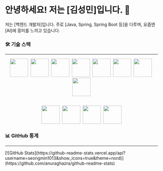 # 안녕하세요! 저는 [김성민]입니다. 👋

저는 [백엔드 개발자]입니다.
주로 [Java, Spring, Spring Boot 등]을 다루며, 
요즘엔 [AI]에 흥미를 느끼고 있습니다.

### 🛠️ 기술 스택
---

<div align="center">
  <img src="https://img.shields.io/badge/Java-007396?style=for-the-badge&logo=java&logoColor=white" width="60">&nbsp;
  <img src="https://img.shields.io/badge/SpringBoot-6DB33F?style=for-the-badge&logo=springboot&logoColor=white" width="60">&nbsp;
  <img src="https://img.shields.io/badge/JPA-599B59?style=for-the-badge&logo=spring&logoColor=white" width="60">&nbsp;
  <img src="https://img.shields.io/badge/MySQL-4479A1?style=for-the-badge&logo=mysql&logoColor=white" width="60">&nbsp;
  <img src="https://img.shields.io/badge/HTML5-E34F26?style=for-the-badge&logo=html5&logoColor=white" width="60">&nbsp;
  <img src="https://img.shields.io/badge/CSS3-1572B6?style=for-the-badge&logo=css3&logoColor=white" width="60">&nbsp;
  <img src="https://img.shields.io/badge/JavaScript-F7DF1E?style=for-the-badge&logo=javascript&logoColor=black" width="60">&nbsp;
  <img src="https://img.shields.io/badge/Bootstrap-7952B3?style=for-the-badge&logo=bootstrap&logoColor=white" width="60">

  <br> <img src="https://img.shields.io/badge/Git-F05032?style=for-the-badge&logo=git&logoColor=white" width="60">&nbsp;
  <img src="https://img.shields.io/badge/GitHub-181717?style=for-the-badge&logo=github&logoColor=white" width="60">&nbsp;
  <img src="https://img.shields.io/badge/Postman-FF6C37?style=for-the-badge&logo=postman&logoColor=white" width="60">&nbsp;
  <img src="https://img.shields.io/badge/Notion-000000?style=for-the-badge&logo=notion&logoColor=white" width="60">
</div>


### 📊 GitHub 통계
<hr>
[![GitHub Stats](https://github-readme-stats.vercel.app/api?username=seongmin1013&show_icons=true&theme=nord)](https://github.com/anuraghazra/github-readme-stats)
